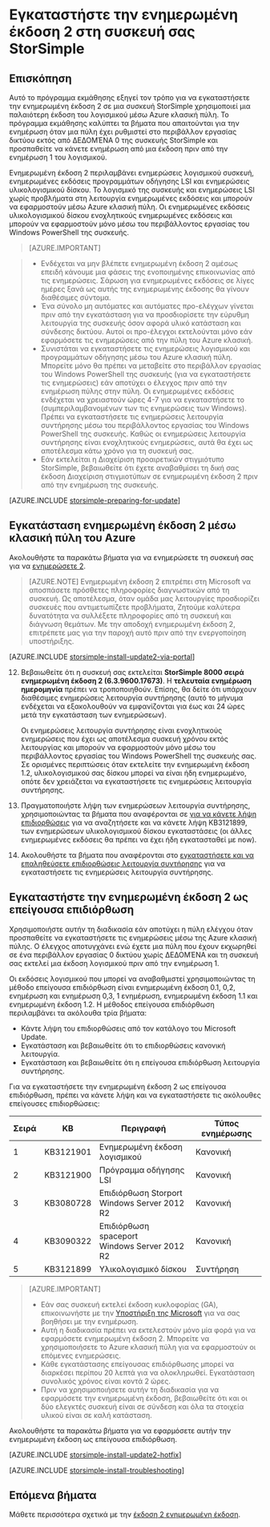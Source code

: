 <properties
   pageTitle="Εγκαταστήστε την ενημερωμένη έκδοση 2 στη συσκευή σας StorSimple | Microsoft Azure"
   description="Εξηγεί τον τρόπο εγκατάστασης StorSimple 8000 σειρά ενημερωμένη έκδοση 2 στη συσκευή σας StorSimple 8000 σειρά."
   services="storsimple"
   documentationCenter="NA"
   authors="alkohli"
   manager="carmonm"
   editor="" />
<tags
   ms.service="storsimple"
   ms.devlang="NA"
   ms.topic="article"
   ms.tgt_pltfrm="NA"
   ms.workload="TBD"
   ms.date="09/21/2016"
   ms.author="alkohli" />

# <a name="install-update-2-on-your-storsimple-device"></a>Εγκαταστήστε την ενημερωμένη έκδοση 2 στη συσκευή σας StorSimple

## <a name="overview"></a>Επισκόπηση

Αυτό το πρόγραμμα εκμάθησης εξηγεί τον τρόπο για να εγκαταστήσετε την ενημερωμένη έκδοση 2 σε μια συσκευή StorSimple χρησιμοποιεί μια παλαιότερη έκδοση του λογισμικού μέσω Azure κλασική πύλη. Το πρόγραμμα εκμάθησης καλύπτει τα βήματα που απαιτούνται για την ενημέρωση όταν μια πύλη έχει ρυθμιστεί στο περιβάλλον εργασίας δικτύου εκτός από ΔΕΔΟΜΈΝΑ 0 της συσκευής StorSimple και προσπαθείτε να κάνετε ενημέρωση από μια έκδοση πριν από την ενημέρωση 1 του λογισμικού.

Ενημερωμένη έκδοση 2 περιλαμβάνει ενημερώσεις λογισμικού συσκευή, ενημερωμένες εκδόσεις προγραμμάτων οδήγησης LSI και ενημερώσεις υλικολογισμικού δίσκου. Το λογισμικό της συσκευής και ενημερώσεις LSI χωρίς προβλήματα στη λειτουργία ενημερωμένες εκδόσεις και μπορούν να εφαρμοστούν μέσω Azure κλασική πύλη. Οι ενημερωμένες εκδόσεις υλικολογισμικού δίσκου ενοχλητικούς ενημερωμένες εκδόσεις και μπορούν να εφαρμοστούν μόνο μέσω του περιβάλλοντος εργασίας του Windows PowerShell της συσκευής.

> [AZURE.IMPORTANT]

> -  Ενδέχεται να μην βλέπετε ενημερωμένη έκδοση 2 αμέσως επειδή κάνουμε μια φάσεις της ενοποιημένης επικοινωνίας από τις ενημερώσεις. Σάρωση για ενημερωμένες εκδόσεις σε λίγες ημέρες ξανά ως αυτής της ενημερωμένης έκδοσης θα γίνουν διαθέσιμες σύντομα.
> - Ένα σύνολο μη αυτόματες και αυτόματες προ-ελέγχων γίνεται πριν από την εγκατάσταση για να προσδιορίσετε την εύρυθμη λειτουργία της συσκευής όσον αφορά υλικό κατάσταση και σύνδεσης δικτύου. Αυτοί οι προ-έλεγχοι εκτελούνται μόνο εάν εφαρμόσετε τις ενημερώσεις από την πύλη του Azure κλασική.
> - Συνιστάται να εγκαταστήσετε τις ενημερώσεις λογισμικού και προγραμμάτων οδήγησης μέσω του Azure κλασική πύλη. Μπορείτε μόνο θα πρέπει να μεταβείτε στο περιβάλλον εργασίας του Windows PowerShell της συσκευής (για να εγκαταστήσετε τις ενημερώσεις) εάν αποτύχει ο έλεγχος πριν από την ενημέρωση πύλης στην πύλη. Οι ενημερωμένες εκδόσεις ενδέχεται να χρειαστούν ώρες 4-7 για να εγκαταστήσετε το (συμπεριλαμβανομένων των τις ενημερώσεις των Windows). Πρέπει να εγκαταστήσετε τις ενημερώσεις λειτουργία συντήρησης μέσω του περιβάλλοντος εργασίας του Windows PowerShell της συσκευής. Καθώς οι ενημερώσεις λειτουργία συντήρησης είναι ενοχλητικούς ενημερώσεις, αυτά θα έχει ως αποτέλεσμα κάτω χρόνο για τη συσκευή σας.
> - Εάν εκτελείται η Διαχείριση προαιρετικών στιγμιότυπο StorSimple, βεβαιωθείτε ότι έχετε αναβαθμίσει τη δική σας έκδοση Διαχείριση στιγμιοτύπων σε ενημερωμένη έκδοση 2 πριν από την ενημέρωση της συσκευής.

[AZURE.INCLUDE [storsimple-preparing-for-update](../../includes/storsimple-preparing-for-updates.md)]

## <a name="install-update-2-via-the-azure-classic-portal"></a>Εγκατάσταση ενημερωμένη έκδοση 2 μέσω κλασική πύλη του Azure

Ακολουθήστε τα παρακάτω βήματα για να ενημερώσετε τη συσκευή σας για να [ενημερώσετε 2](storsimple-update2-release-notes.md).


> [AZURE.NOTE]
Ενημερωμένη έκδοση 2 επιτρέπει στη Microsoft να αποσπάσετε πρόσθετες πληροφορίες διαγνωστικών από τη συσκευή. Ως αποτέλεσμα, όταν ομάδα μας λειτουργίες προσδιορίζει συσκευές που αντιμετωπίζετε προβλήματα, Ζητούμε καλύτερα δυνατότητα να συλλέξετε πληροφορίες από τη συσκευή και διάγνωση θεμάτων. Με την αποδοχή ενημερωμένη έκδοση 2, επιτρέπετε μας για την παροχή αυτό πριν από την ενεργοποίηση υποστήριξης.

[AZURE.INCLUDE [storsimple-install-update2-via-portal](../../includes/storsimple-install-update2-via-portal.md)]

12. Βεβαιωθείτε ότι η συσκευή σας εκτελείται **StorSimple 8000 σειρά ενημερωμένη έκδοση 2 (6.3.9600.17673)**. Η **τελευταία ενημέρωση ημερομηνία** πρέπει να τροποποιηθούν. Επίσης, θα δείτε ότι υπάρχουν διαθέσιμες ενημερώσεις λειτουργία συντήρησης (αυτό το μήνυμα ενδέχεται να εξακολουθούν να εμφανίζονται για έως και 24 ώρες μετά την εγκατάσταση των ενημερώσεων).

    Οι ενημερώσεις λειτουργία συντήρησης είναι ενοχλητικούς ενημερώσεις που έχει ως αποτέλεσμα συσκευή χρόνου εκτός λειτουργίας και μπορούν να εφαρμοστούν μόνο μέσω του περιβάλλοντος εργασίας του Windows PowerShell της συσκευής σας. Σε ορισμένες περιπτώσεις όταν εκτελείτε την ενημερωμένη έκδοση 1.2, υλικολογισμικού σας δίσκου μπορεί να είναι ήδη ενημερωμένο, οπότε δεν χρειάζεται να εγκαταστήσετε τις ενημερώσεις λειτουργία συντήρησης.

13. Πραγματοποιήστε λήψη των ενημερώσεων λειτουργία συντήρησης, χρησιμοποιώντας τα βήματα που αναφέρονται σε [για να κάνετε λήψη επιδιορθώσεις](#to-download-hotfixes) για να αναζητήσετε και να κάνετε λήψη KB3121899, των ενημερώσεων υλικολογισμικού δίσκου εγκαταστάσεις (οι άλλες ενημερωμένες εκδόσεις θα πρέπει να έχει ήδη εγκατασταθεί με now).

13. Ακολουθήστε τα βήματα που αναφέρονται στο [εγκαταστήσετε και να επαληθεύσετε επιδιορθώσεις λειτουργία συντήρησης](#to-install-and-verify-maintenance-mode-hotfixes) για να εγκαταστήσετε τις ενημερώσεις λειτουργία συντήρησης.


## <a name="install-update-2-as-a-hotfix"></a>Εγκαταστήστε την ενημερωμένη έκδοση 2 ως επείγουσα επιδιόρθωση

Χρησιμοποιήστε αυτήν τη διαδικασία εάν αποτύχει η πύλη ελέγχου όταν προσπαθείτε να εγκαταστήσετε τις ενημερώσεις μέσω της Azure κλασική πύλης. Ο έλεγχος αποτυγχάνει ενώ έχετε μια πύλη που έχουν εκχωρηθεί σε ένα περιβάλλον εργασίας 0 δικτύου χωρίς ΔΕΔΟΜΈΝΑ και τη συσκευή σας εκτελεί μια έκδοση λογισμικού πριν από την ενημέρωση 1.

Οι εκδόσεις λογισμικού που μπορεί να αναβαθμιστεί χρησιμοποιώντας τη μέθοδο επείγουσα επιδιόρθωση είναι ενημερωμένη έκδοση 0.1, 0,2, ενημέρωση και ενημέρωση 0,3, 1 ενημέρωση, ενημερωμένη έκδοση 1.1 και ενημερωμένη έκδοση 1.2. Η μέθοδος επείγουσα επιδιόρθωση περιλαμβάνει τα ακόλουθα τρία βήματα:

- Κάντε λήψη του επιδιορθώσεις από τον κατάλογο του Microsoft Update.
- Εγκατάσταση και βεβαιωθείτε ότι το επιδιορθώσεις κανονική λειτουργία.
- Εγκατάσταση και βεβαιωθείτε ότι η επείγουσα επιδιόρθωση λειτουργία συντήρησης.

Για να εγκαταστήσετε την ενημερωμένη έκδοση 2 ως επείγουσα επιδιόρθωση, πρέπει να κάνετε λήψη και να εγκαταστήσετε τις ακόλουθες επείγουσες επιδιορθώσεις:

| Σειρά  | KB        | Περιγραφή                    | Τύπος ενημέρωσης  |
|--------|-----------|-------------------------|------------- |
| 1      | KB3121901 | Ενημερωμένη έκδοση λογισμικού         |  Κανονική     |
| 2      | KB3121900 | Πρόγραμμα οδήγησης LSI              |  Κανονική     |
| 3      | KB3080728 | Επιδιόρθωση Storport </br> Windows Server 2012 R2 |  Κανονική     |
| 4      | KB3090322 | Επιδιόρθωση spaceport </br> Windows Server 2012 R2 |  Κανονική     |
| 5      | KB3121899 | Υλικολογισμικό δίσκου           | Συντήρηση  |


> [AZURE.IMPORTANT]
>
> - Εάν σας συσκευή εκτελεί έκδοση κυκλοφορίας (GA), επικοινωνήστε με την [Υποστήριξη της Microsoft](storsimple-contact-microsoft-support.md) για να σας βοηθήσει με την ενημέρωση.
> - Αυτή η διαδικασία πρέπει να εκτελεστούν μόνο μία φορά για να εφαρμόσετε ενημερωμένη έκδοση 2. Μπορείτε να χρησιμοποιήσετε το Azure κλασική πύλη για να εφαρμοστούν οι επόμενες ενημερώσεις.
> - Κάθε εγκατάστασης επείγουσας επιδιόρθωσης μπορεί να διαρκέσει περίπου 20 λεπτά για να ολοκληρωθεί. Εγκατάσταση συνολικός χρόνος είναι κοντά 2 ώρες.
> - Πριν να χρησιμοποιήσετε αυτήν τη διαδικασία για να εφαρμόσετε την ενημερωμένη έκδοση, βεβαιωθείτε ότι και οι δύο ελεγκτές συσκευή είναι σε σύνδεση και όλα τα στοιχεία υλικού είναι σε καλή κατάσταση.

Ακολουθήστε τα παρακάτω βήματα για να εφαρμόσετε αυτήν την ενημερωμένη έκδοση ως επείγουσα επιδιόρθωση.

[AZURE.INCLUDE [storsimple-install-update2-hotfix](../../includes/storsimple-install-update2-hotfix.md)]

[AZURE.INCLUDE [storsimple-install-troubleshooting](../../includes/storsimple-install-troubleshooting.md)]



## <a name="next-steps"></a>Επόμενα βήματα

Μάθετε περισσότερα σχετικά με την [έκδοση 2 ενημερωμένη έκδοση](storsimple-update2-release-notes.md).

